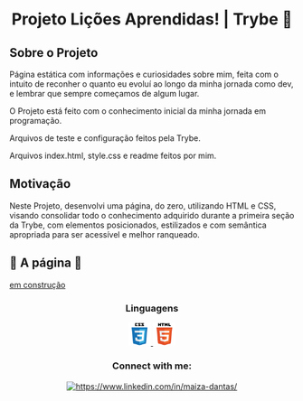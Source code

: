 <h1 align="center">
	Projeto Lições Aprendidas! | Trybe 🚧
</h1>

<!--
:warning: IMPORTANTE: você precisa deixar nítido:
- quais arquivos/pastas foram desenvolvidos por você; 
- quais arquivos/pastas foram desenvolvidos por outra pessoa estudante;
- quais arquivos/pastas foram desenvolvidos pela Trybe.
-->

<h2>Sobre o Projeto</h2>
	<p>
		Página estática com informações e curiosidades sobre mim, feita com o intuito de reconher o quanto eu evoluí ao longo da minha jornada como dev, e lembrar que sempre começamos de algum lugar.
	</p>
	<p>
		O Projeto está feito com o conhecimento inicial da minha jornada em programação.
	</p>
	<p>
		Arquivos de teste e configuração feitos pela Trybe.
	</p>
	<p>
		Arquivos index.html, style.css e readme feitos por mim.
	</p>

<h2>Motivação</h2>
	<p>
		Neste Projeto, desenvolvi uma página, do zero, utilizando HTML e CSS, visando consolidar todo o conhecimento adquirido durante a primeira seção da Trybe, com elementos posicionados, estilizados e com semântica apropriada para ser acessível e melhor ranqueado.
	</p>

<h2>🚧 A página 🚧</h2>

[em construção](https://github.com/MaizaDV/projeto_licoes_aprendidas-trybe-t27)

<h3 align="center">Linguagens</h3>
    <p align="center">
    <a href="https://www.w3schools.com/css/" target="_blank" rel="noreferrer">
        <img src="https://raw.githubusercontent.com/devicons/devicon/master/icons/css3/css3-original-wordmark.svg" alt="css3" width="40" height="40"/>
    </a>
    <a href="https://www.w3.org/html/" target="_blank" rel="noreferrer">
        <img src="https://raw.githubusercontent.com/devicons/devicon/master/icons/html5/html5-original-wordmark.svg" alt="html5" width="40" height="40"/>
    </a>
</p>

<h3 align="center">Connect with me:</h3>
	<p align="center">
		<a 
		href="https://www.linkedin.com/in/maiza-dantas/"
		target="blank"
		>
			<img
			align="center"
			src="https://raw.githubusercontent.com/rahuldkjain/github-profile-readme-generator/master/src/images/icons/Social/linked-in-alt.svg"
			alt="https://www.linkedin.com/in/maiza-dantas/"
			height="30" width="40"
			/>
		</a>
	</p>
